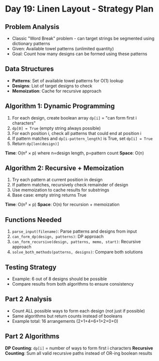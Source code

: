 # Day 19: Linen Layout - Strategy Plan

## Problem Analysis
- Classic "Word Break" problem - can target strings be segmented using dictionary patterns
- Given: Available towel patterns (unlimited quantity)
- Goal: Count how many designs can be formed using these patterns

## Data Structures
- **Patterns**: Set of available towel patterns for O(1) lookup
- **Designs**: List of target designs to check
- **Memoization**: Cache for recursive approach

## Algorithm 1: Dynamic Programming
1. For each design, create boolean array `dp[i]` = "can form first i characters"
2. `dp[0] = True` (empty string always possible)
3. For each position i, check all patterns that could end at position i
4. If pattern matches and `dp[i-pattern_length]` is True, set `dp[i] = True`
5. Return `dp[len(design)]`

**Time**: O(n² × p) where n=design length, p=pattern count
**Space**: O(n)

## Algorithm 2: Recursive + Memoization
1. Try each pattern at current position in design
2. If pattern matches, recursively check remainder of design
3. Use memoization to cache results for substrings
4. Base case: empty string returns True

**Time**: O(n² × p)
**Space**: O(n) for recursion + memoization

## Functions Needed
1. `parse_input(filename)`: Parse patterns and designs from input
2. `can_form_dp(design, patterns)`: DP approach
3. `can_form_recursive(design, patterns, memo, start)`: Recursive approach
4. `solve_both_methods(patterns, designs)`: Compare both solutions

## Testing Strategy
- Example: 6 out of 8 designs should be possible
- Compare results from both algorithms to ensure consistency

## Part 2 Analysis
- Count ALL possible ways to form each design (not just if possible)
- Same algorithms but return counts instead of booleans
- Example total: 16 arrangements (2+1+4+6+1+2+0+0)

## Part 2 Algorithms
**DP Counting**: `dp[i]` = number of ways to form first i characters
**Recursive Counting**: Sum all valid recursive paths instead of OR-ing boolean results